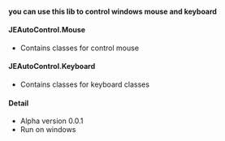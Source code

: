 #### you can use this lib to control windows mouse and keyboard
#### JEAutoControl.Mouse
*  Contains classes for control mouse 
#### JEAutoControl.Keyboard
*   Contains classes for keyboard classes
#### Detail
* Alpha version 0.0.1
* Run on windows